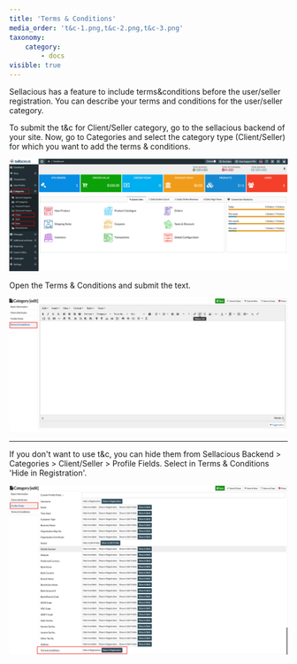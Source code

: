```yaml
---
title: 'Terms & Conditions'
media_order: 't&c-1.png,t&c-2.png,t&c-3.png'
taxonomy:
    category:
        - docs
visible: true
---
```


Sellacious has a feature to include terms&conditions before the user/seller registration. You can describe your terms and conditions for the user/seller category.

To submit the t&c for Client/Seller category, go to the sellacious backend of your site. Now, go to Categories and select the category type (Client/Seller) for which you want to add the terms & conditions.

![](t&c-1.png)

Open the Terms & Conditions and submit the text.

![](t&c-2.png)

---

If you don't want to use t&c, you can hide them from Sellacious Backend > Categories > Client/Seller > Profile Fields. Select in Terms & Conditions 'Hide in Registration'.

![](t&c-3.png)